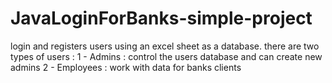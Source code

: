 # JavaLoginForBanks-simple-project
login and registers users using an excel sheet as a database.
there are two types of users : 
1 - Admins : control the users database and can create new admins
2 - Employees : work with data for banks clients
